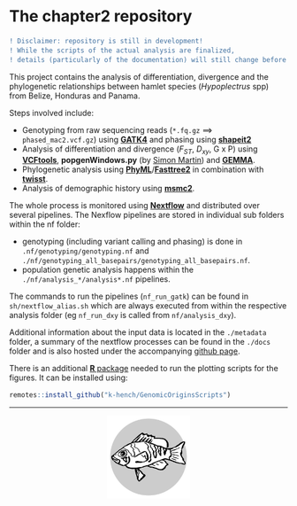 # The **chapter2** repository

```diff
! Disclaimer: repository is still in development!
! While the scripts of the actual analysis are finalized,
! details (particularly of the documentation) will still change before publication.
```

This project contains the analysis of differentiation, divergence and  the phylogenetic relationships between hamlet species (*Hypoplectrus* spp) from Belize, Honduras and Panama.

Steps involved include:

- Genotyping from raw sequencing reads (`*.fq.gz` ==> `phased_mac2.vcf.gz`) using [**GATK4**](https://software.broadinstitute.org/gatk/) and phasing using [**shapeit2**](https://mathgen.stats.ox.ac.uk/genetics_software/shapeit/shapeit.html)
- Analysis of differentiation and divergence (*F<sub>ST</sub>*, *D<sub>xy</sub>*, G x P) using [**VCFtools**](https://vcftools.github.io/examples.html), **popgenWindows.py** (by [Simon Martin](https://github.com/simonhmartin/genomics_general)) and [**GEMMA**](https://github.com/genetics-statistics/GEMMA).
- Phylogenetic analysis using [**PhyML**](http://www.atgc-montpellier.fr/index.php?type=bn)/[**Fasttree2**](http://www.microbesonline.org/fasttree/) in combination with [**twisst**](https://github.com/simonhmartin/twisst).
- Analysis of demographic history using [**msmc2**](https://github.com/stschiff/msmc2).

The whole process is monitored using [**Nextflow**](https://www.nextflow.io/index.html) and distributed over several pipelines.
The Nexflow pipelines are stored in individual sub folders within the nf folder:

- genotyping (including variant calling and phasing) is done in `.nf/genotyping/genotyping.nf` and `./nf/genotyping_all_basepairs/genotyping_all_basepairs.nf`.
- population genetic analysis happens within the `./nf/analysis_*/analysis*.nf` pipelines.

The commands to run the pipelines (`nf_run_gatk`) can be found in `sh/nextflow_alias.sh` which are always executed from within the respective analysis folder (eg `nf_run_dxy` is called from `nf/analysis_dxy`).

Additional information about the input data is located in the `./metadata` folder,
a summary of the nextflow processes can be found in the `./docs` folder and is also hosted under the accompanying [github page](https://k-hench.github.io/chapter2/).

There is an additional [**R** package](https://k-hench.github.io/GenomicOriginsScripts/) needed to run the plotting scripts for the figures.
It can be installed using:

```r
remotes::install_github("k-hench/GenomicOriginsScripts")
```

---

<p align="center"><img src="logo.svg" alt="logo" width="150"/></p>
